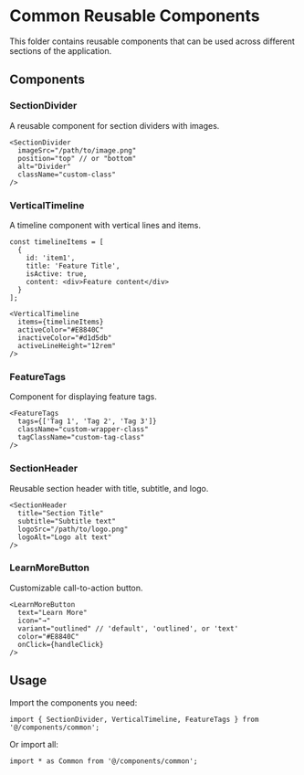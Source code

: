 # Common Reusable Components

This folder contains reusable components that can be used across different sections of the application.

## Components

### SectionDivider
A reusable component for section dividers with images.

```tsx
<SectionDivider 
  imageSrc="/path/to/image.png"
  position="top" // or "bottom"
  alt="Divider"
  className="custom-class"
/>
```

### VerticalTimeline
A timeline component with vertical lines and items.

```tsx
const timelineItems = [
  {
    id: 'item1',
    title: 'Feature Title',
    isActive: true,
    content: <div>Feature content</div>
  }
];

<VerticalTimeline 
  items={timelineItems}
  activeColor="#E8840C"
  inactiveColor="#d1d5db"
  activeLineHeight="12rem"
/>
```

### FeatureTags
Component for displaying feature tags.

```tsx
<FeatureTags 
  tags={['Tag 1', 'Tag 2', 'Tag 3']}
  className="custom-wrapper-class"
  tagClassName="custom-tag-class"
/>
```

### SectionHeader
Reusable section header with title, subtitle, and logo.

```tsx
<SectionHeader 
  title="Section Title"
  subtitle="Subtitle text"
  logoSrc="/path/to/logo.png"
  logoAlt="Logo alt text"
/>
```

### LearnMoreButton
Customizable call-to-action button.

```tsx
<LearnMoreButton 
  text="Learn More"
  icon="→"
  variant="outlined" // 'default', 'outlined', or 'text'
  color="#E8840C"
  onClick={handleClick}
/>
```

## Usage

Import the components you need:

```tsx
import { SectionDivider, VerticalTimeline, FeatureTags } from '@/components/common';
```

Or import all:

```tsx
import * as Common from '@/components/common';
```